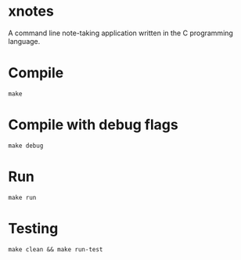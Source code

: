 # xnotes
A command line note-taking application written in the C programming language.

# Compile

    make

# Compile with debug flags

    make debug

# Run

    make run

# Testing

    make clean && make run-test
